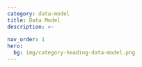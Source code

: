 ```yaml
---
category: data-model
title: Data Model
description: >- 
      
nav_order: 1
hero:
  bg: img/category-heading-data-model.png
---
```

